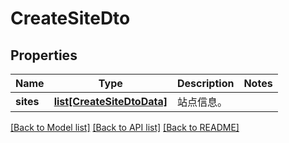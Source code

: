 # CreateSiteDto

## Properties
Name | Type | Description | Notes
------------ | ------------- | ------------- | -------------
**sites** | [**list[CreateSiteDtoData]**](CreateSiteDtoData.md) | 站点信息。 | 

[[Back to Model list]](../README.md#documentation-for-models) [[Back to API list]](../README.md#documentation-for-api-endpoints) [[Back to README]](../README.md)


